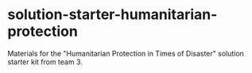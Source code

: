 # solution-starter-humanitarian-protection
Materials for the "Humanitarian Protection in Times of Disaster" solution starter kit from team 3.
